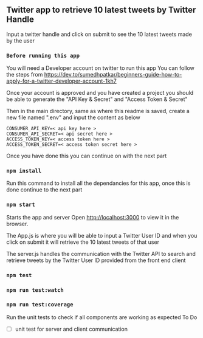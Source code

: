 ## Twitter app to retrieve 10 latest tweets by Twitter Handle

Input a twitter handle and click on submit to see the 10 latest tweets made by the user

### `Before running this app`

You will need a Developer account on twitter to run this app
You can follow the steps from https://dev.to/sumedhpatkar/beginners-guide-how-to-apply-for-a-twitter-developer-account-1kh7

Once your account is approved and you have created a project you should be able to generate the "API Key & Secret" and "Access Token & Secret"

Then in the main directory, same as where this readme is saved, create a new file named ".env" and input the content as below

```
CONSUMER_API_KEY=< api key here >
CONSUMER_API_SECRET=< api secret here >
ACCESS_TOKEN_KEY=< access token here >
ACCESS_TOKEN_SECRET=< access token secret here >
```

Once you have done this you can continue on with the next part

### `npm install`

Run this command to install all the dependancies for this app, once this is done continue to the next part

### `npm start`

Starts the app and server
Open [http://localhost:3000](http://localhost:3000) to view it in the browser.

The App.js is where you will be able to input a Twitter User ID and when you click on submit it will retrieve the 10 latest tweets of that user

The server.js handles the communication with the Twitter API to search and retrieve tweets by the Twitter User ID provided from the front end client

### `npm test`

### `npm run test:watch`

### `npm run test:coverage`

Run the unit tests to check if all components are working as expected
To Do

- [ ] unit test for server and client communication
